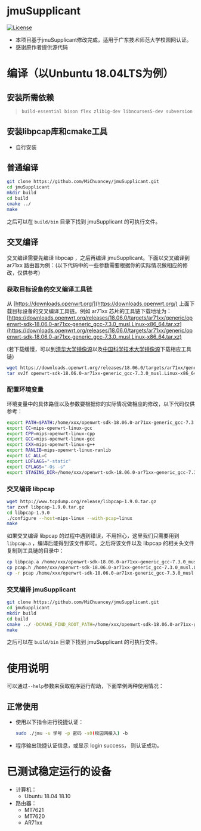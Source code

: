 # jmuSupplicant

[![License](https://img.shields.io/crates/l/rustc-serialize.svg)](https://raw.githubusercontent.com/ShanQincheng/jmuSupplicant/master/LICENSE)

- 本项目基于jmuSupplicant修改完成，适用于广东技术师范大学校园网认证。
- 感谢原作者提供源代码

# 编译（以Unbuntu 18.04LTS为例）

## 安装所需依赖

> ```bash
> build-essential bison flex zlib1g-dev libncurses5-dev subversion quilt intltool ruby fastjar unzip gawk autogen autopoint
> ```

## 安装libpcap库和cmake工具

- 自行安装

## 普通编译

```bash
git clone https://github.com/MiChuancey/jmuSupplicant.git
cd jmuSupplicant
mkdir build
cd build
cmake ../
make
```

之后可以在 ```build/bin``` 目录下找到 jmuSupplicant 的可执行文件。

## 交叉编译

交叉编译需要先编译 libpcap ，之后再编译 jmuSupplicant。下面以交叉编译到 ar71xx 路由器为例：(以下代码中的一些参数需要根据你的实际情况做相应的修改，仅供参考)

### 获取目标设备的交叉编译工具链

从 [https://downloads.openwrt.org/](https://downloads.openwrt.org/) 上面下载目标设备的交叉编译工具链。例如 ar71xx 芯片的工具链下载地址为：[https://downloads.openwrt.org/releases/18.06.0/targets/ar71xx/generic/openwrt-sdk-18.06.0-ar71xx-generic_gcc-7.3.0_musl.Linux-x86_64.tar.xz](https://downloads.openwrt.org/releases/18.06.0/targets/ar71xx/generic/openwrt-sdk-18.06.0-ar71xx-generic_gcc-7.3.0_musl.Linux-x86_64.tar.xz)

(若下载缓慢，可以到[清华大学镜像源](https://mirrors.tuna.tsinghua.edu.cn/lede/)以及[中国科学技术大学镜像源](https://mirrors.ustc.edu.cn/lede/)下载相应工具链)

```bash
wget https://downloads.openwrt.org/releases/18.06.0/targets/ar71xx/generic/openwrt-sdk-18.06.0-ar71xx-generic_gcc-7.3.0_musl.Linux-x86_64.tar.xz
tar xvJf openwrt-sdk-18.06.0-ar71xx-generic_gcc-7.3.0_musl.Linux-x86_64.tar.xz
```

### 配置环境变量

环境变量中的具体路径以及参数要根据你的实际情况做相应的修改，以下代码仅供参考：

```bash
export PATH=$PATH:/home/xxx/openwrt-sdk-18.06.0-ar71xx-generic_gcc-7.3.0_musl.Linux-x86_64/staging_dir/toolchain-mips_24kc_gcc-7.3.0_musl/bin
export CC=mips-openwrt-linux-gcc
export CPP=mips-openwrt-linux-cpp
export GCC=mips-openwrt-linux-gcc
export CXX=mips-openwrt-linux-g++
export RANLIB=mips-openwrt-linux-ranlib
export LC_ALL=C
export LDFLAGS="-static"
export CFLAGS="-Os -s"
export STAGING_DIR=/home/xxx/openwrt-sdk-18.06.0-ar71xx-generic_gcc-7.3.0_musl.Linux-x86_64/staging_dir/toolchain-mips_24kc_gcc-7.3.0_musl
```

### 交叉编译 libpcap

```bash
wget http://www.tcpdump.org/release/libpcap-1.9.0.tar.gz
tar zxvf libpcap-1.9.0.tar.gz
cd libpcap-1.9.0
./configure --host=mips-linux --with-pcap=linux
make
```

如果交叉编译 libpcap 的过程中遇到错误，不用担心，这里我们只需要用到 ```libpcap.a``` ，编译后能得到该文件即可。之后将该文件以及 libpcap 的相关头文件复制到工具链的目录中：

```bash
cp libpcap.a /home/xxx/openwrt-sdk-18.06.0-ar71xx-generic_gcc-7.3.0_musl.Linux-x86_64/staging_dir/toolchain-mips_24kc_gcc-7.3.0_musl/lib
cp pcap.h /home/xxx/openwrt-sdk-18.06.0-ar71xx-generic_gcc-7.3.0_musl.Linux-x86_64/staging_dir/toolchain-mips_24kc_gcc-7.3.0_musl/include
cp -r pcap /home/xxx/openwrt-sdk-18.06.0-ar71xx-generic_gcc-7.3.0_musl.Linux-x86_64/staging_dir/toolchain-mips_24kc_gcc-7.3.0_musl/include
```

### 交叉编译 jmuSupplicant

```bash
git clone https://github.com/MiChuancey/jmuSupplicant.git
cd jmuSupplicant
mkdir build
cd build
cmake ../ -DCMAKE_FIND_ROOT_PATH=/home/xxx/openwrt-sdk-18.06.0-ar71xx-generic_gcc-7.3.0_musl.Linux-x86_64/staging_dir/toolchain-mips_24kc_gcc-7.3.0_musl -DCMAKE_FIND_ROOT_PATH_MODE_LIBRARY=ONLY -DCMAKE_C_COMPILER=/home/xxx/openwrt-sdk-18.06.0-ar71xx-generic_gcc-7.3.0_musl.Linux-x86_64/staging_dir/toolchain-mips_24kc_gcc-7.3.0_musl/bin/mips-openwrt-linux-gcc
make
```

之后可以在 ```build/bin``` 目录下找到 jmuSupplicant 的可执行文件。

# 使用说明

可以通过```--help```参数来获取程序运行帮助，下面举例两种使用情况：

## 正常使用

- 使用以下指令进行锐捷认证：

  ```bash
  sudo ./jmu -u 学号 -p 密码 -s0(校园网接入) -b
  ```

- 程序输出锐捷认证信息，或显示 login success， 则认证成功。

# 已测试稳定运行的设备

- 计算机：
  - Ubuntu 18.04 18.10
- 路由器：
  - MT7621
  - MT7620
  - AR71xx
